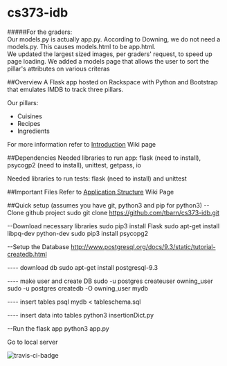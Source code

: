 # cs373-idb

#####For the graders:    
Our models.py is actually app.py. According to Downing, we do not need a models.py. This causes models.html to be app.html.    
We updated the largest sized images, per graders' request, to speed up page loading.
We added a models page that allows the user to sort the pillar's attributes on various criteras

##Overview
A Flask app hosted on Rackspace with Python and Bootstrap that emulates IMDB to track three pillars.

Our pillars:
* Cuisines
* Recipes
* Ingredients

For more information refer to [Introduction](https://github.com/tbarn/cs373-idb/wiki/(1)-Introduction) Wiki page

##Dependencies
Needed libraries to run app: flask (need to install), psycogp2 (need to install), unittest, getpass, io

Needed libraries to run tests: flask (need to install) and unittest

##Important Files
Refer to [Application Structure](https://github.com/tbarn/cs373-idb/wiki/(5)-Application-Structure) Wiki Page

##Quick setup (assumes you have git, python3 and pip for python3)
--Clone github project
sudo git clone https://github.com/tbarn/cs373-idb.git

--Download necessary libraries
sudo pip3 install Flask
sudo apt-get install libpq-dev python-dev
sudo pip3 install psycopg2

--Setup the Database
http://www.postgresql.org/docs/9.3/static/tutorial-createdb.html

---- download db
sudo apt-get install postgresql-9.3

---- make user and create DB 
sudo -u postgres createuser owning_user
sudo -u postgres createdb -O owning_user mydb

---- insert tables
psql mydb < tableschema.sql 

---- insert data into tables
python3 insertionDict.py 


--Run the flask app
python3 app.py

Go to local server 

![travis-ci-badge](https://travis-ci.org/tbarn/cs373-idb.svg?branch=master)
